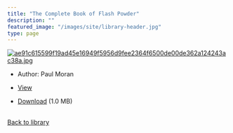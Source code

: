 ```yaml
---
title: "The Complete Book of Flash Powder"
description: ""
featured_image: "/images/site/library-header.jpg"
type: page
---
```


<a href="https://drive.google.com/uc?export=view&id=1V-u_xJpztiiFt2LxcK54xQGCDziOtu5t" target="_blank">![ae91c615599f19ad45e16949f5956d9fee2364f6500de00de362a124243ac38a.jpg](https://drive.google.com/uc?export=view&id=1fNaC-jEH4jf34LTDv8ost9XBA2OrL_WB)</a>
* Author: Paul Moran
* <a href="https://drive.google.com/uc?export=view&id=1V-u_xJpztiiFt2LxcK54xQGCDziOtu5t" target="_blank">View</a>

* [Download](https://drive.google.com/uc?export=download&id=1V-u_xJpztiiFt2LxcK54xQGCDziOtu5t) (1.0 MB)

<br />[Back to library](/library/)
